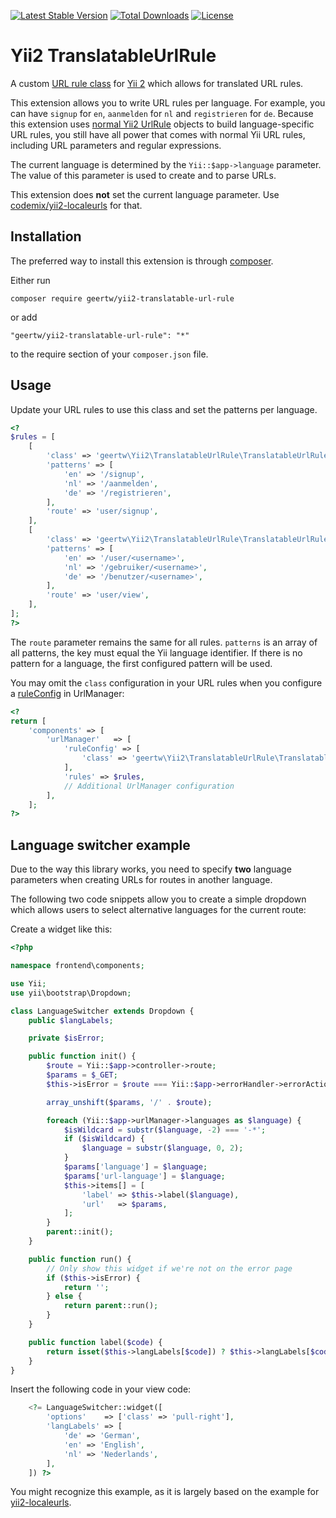 [![Latest Stable Version](https://img.shields.io/packagist/v/geertw/yii2-translatable-url-rule.svg)](https://packagist.org/packages/geertw/yii2-translatable-url-rule)
[![Total Downloads](https://img.shields.io/packagist/dt/geertw/yii2-translatable-url-rule.svg)](https://packagist.org/packages/geertw/yii2-translatable-url-rule)
[![License](https://img.shields.io/packagist/l/geertw/yii2-translatable-url-rule.svg)](https://packagist.org/packages/geertw/yii2-translatable-url-rule)

Yii2 TranslatableUrlRule
========================

A custom [URL rule class](http://www.yiiframework.com/doc-2.0/yii-web-urlruleinterface.html) for [Yii 2](http://www.yiiframework.com/) which allows for translated URL rules.

This extension allows you to write URL rules per language. For example, you can have `signup` for `en`, `aanmelden` for `nl` and `registrieren` for `de`.
Because this extension uses [normal Yii2 UrlRule](http://www.yiiframework.com/doc-2.0/yii-web-urlrule.html) objects to build language-specific URL rules, you still have all power that comes with normal Yii URL rules, including URL parameters and regular expressions.

The current language is determined by the `Yii::$app->language` parameter. The value of this parameter is used to create and to parse URLs.

This extension does **not** set the current language parameter. Use [codemix/yii2-localeurls](https://github.com/codemix/yii2-localeurls) for that.

Installation
------------

The preferred way to install this extension is through [composer](http://getcomposer.org/download/).

Either run

```
composer require geertw/yii2-translatable-url-rule
```

or add

```
"geertw/yii2-translatable-url-rule": "*"
```

to the require section of your `composer.json` file.


Usage
-----

Update your URL rules to use this class and set the patterns per language.

```php
<?
$rules = [
    [
        'class' => 'geertw\Yii2\TranslatableUrlRule\TranslatableUrlRule',
        'patterns' => [
            'en' => '/signup',
            'nl' => '/aanmelden',
            'de' => '/registrieren',
        ],
        'route' => 'user/signup',
    ],
    [
        'class' => 'geertw\Yii2\TranslatableUrlRule\TranslatableUrlRule',
        'patterns' => [
            'en' => '/user/<username>',
            'nl' => '/gebruiker/<username>',
            'de' => '/benutzer/<username>',
        ],
        'route' => 'user/view',
    ],
];
?>
```

The `route` parameter remains the same for all rules. `patterns` is an array of all patterns, the key must equal the Yii language identifier.
If there is no pattern for a language, the first configured pattern will be used.

You may omit the `class` configuration in your URL rules when you configure a [ruleConfig](http://www.yiiframework.com/doc-2.0/yii-web-urlmanager.html#$ruleConfig-detail) in UrlManager:

```php
<?
return [
    'components' => [
        'urlManager'   => [
            'ruleConfig' => [
                'class' => 'geertw\Yii2\TranslatableUrlRule\TranslatableUrlRule'
            ],
            'rules' => $rules,
            // Additional UrlManager configuration
        ],
    ];
?>
```

## Language switcher example

Due to the way this library works, you need to specify **two** language parameters when creating URLs for routes in another language.

The following two code snippets allow you to create a simple dropdown which allows users to select alternative languages for the current route:

Create a widget like this:

```php
<?php

namespace frontend\components;

use Yii;
use yii\bootstrap\Dropdown;

class LanguageSwitcher extends Dropdown {
    public $langLabels;

    private $isError;

    public function init() {
        $route = Yii::$app->controller->route;
        $params = $_GET;
        $this->isError = $route === Yii::$app->errorHandler->errorAction;

        array_unshift($params, '/' . $route);

        foreach (Yii::$app->urlManager->languages as $language) {
            $isWildcard = substr($language, -2) === '-*';
            if ($isWildcard) {
                $language = substr($language, 0, 2);
            }
            $params['language'] = $language;
            $params['url-language'] = $language;
            $this->items[] = [
                'label' => $this->label($language),
                'url'   => $params,
            ];
        }
        parent::init();
    }

    public function run() {
        // Only show this widget if we're not on the error page
        if ($this->isError) {
            return '';
        } else {
            return parent::run();
        }
    }

    public function label($code) {
        return isset($this->langLabels[$code]) ? $this->langLabels[$code] : null;
    }
}
```

Insert the following code in your view code:

```php
    <?= LanguageSwitcher::widget([
        'options'    => ['class' => 'pull-right'],
        'langLabels' => [
            'de' => 'German',
            'en' => 'English',
            'nl' => 'Nederlands',
        ],
    ]) ?>
```

You might recognize this example, as it is largely based on the example for [yii2-localeurls](https://github.com/codemix/yii2-localeurls).
